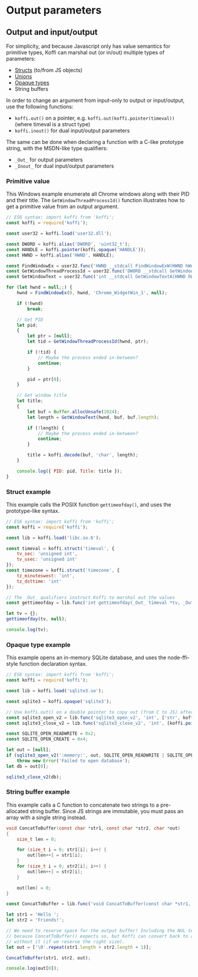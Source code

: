 # Output parameters

## Output and input/output

For simplicity, and because Javascript only has value semantics for primitive types, Koffi can marshal out (or in/out) multiple types of parameters:

- [Structs](input.md#struct-types) (to/from JS objects)
- [Unions](unions.md)
- [Opaque types](input.md#opaque-types)
- String buffers

In order to change an argument from input-only to output or input/output, use the following functions:

- `koffi.out()` on a pointer, e.g. `koffi.out(koffi.pointer(timeval))` (where timeval is a struct type)
- `koffi.inout()` for dual input/output parameters

The same can be done when declaring a function with a C-like prototype string, with the MSDN-like type qualifiers:

- `_Out_` for output parameters
- `_Inout_` for dual input/output parameters

### Primitive value

This Windows example enumerate all Chrome windows along with their PID and their title. The `GetWindowThreadProcessId()` function illustrates how to get a primitive value from an output argument.

```js
// ES6 syntax: import koffi from 'koffi';
const koffi = require('koffi');

const user32 = koffi.load('user32.dll');

const DWORD = koffi.alias('DWORD', 'uint32_t');
const HANDLE = koffi.pointer(koffi.opaque('HANDLE'));
const HWND = koffi.alias('HWND', HANDLE);

const FindWindowEx = user32.func('HWND __stdcall FindWindowExW(HWND hWndParent, HWND hWndChildAfter, const char16_t *lpszClass, const char16_t *lpszWindow)');
const GetWindowThreadProcessId = user32.func('DWORD __stdcall GetWindowThreadProcessId(HWND hWnd, _Out_ DWORD *lpdwProcessId)');
const GetWindowText = user32.func('int __stdcall GetWindowTextA(HWND hWnd, _Out_ uint8_t *lpString, int nMaxCount)');

for (let hwnd = null;;) {
    hwnd = FindWindowEx(0, hwnd, 'Chrome_WidgetWin_1', null);

    if (!hwnd)
        break;

    // Get PID
    let pid;
    {
        let ptr = [null];
        let tid = GetWindowThreadProcessId(hwnd, ptr);

        if (!tid) {
            // Maybe the process ended in-between?
            continue;
        }

        pid = ptr[0];
    }

    // Get window title
    let title;
    {
        let buf = Buffer.allocUnsafe(1024);
        let length = GetWindowText(hwnd, buf, buf.length);

        if (!length) {
            // Maybe the process ended in-between?
            continue;
        }

        title = koffi.decode(buf, 'char', length);
    }

    console.log({ PID: pid, Title: title });
}
```

### Struct example

This example calls the POSIX function `gettimeofday()`, and uses the prototype-like syntax.

```js
// ES6 syntax: import koffi from 'koffi';
const koffi = require('koffi');

const lib = koffi.load('libc.so.6');

const timeval = koffi.struct('timeval', {
    tv_sec: 'unsigned int',
    tv_usec: 'unsigned int'
});
const timezone = koffi.struct('timezone', {
    tz_minuteswest: 'int',
    tz_dsttime: 'int'
});

// The _Out_ qualifiers instruct Koffi to marshal out the values
const gettimeofday = lib.func('int gettimeofday(_Out_ timeval *tv, _Out_ timezone *tz)');

let tv = {};
gettimeofday(tv, null);

console.log(tv);
```

### Opaque type example

This example opens an in-memory SQLite database, and uses the node-ffi-style function declaration syntax.

```js
// ES6 syntax: import koffi from 'koffi';
const koffi = require('koffi');

const lib = koffi.load('sqlite3.so');

const sqlite3 = koffi.opaque('sqlite3');

// Use koffi.out() on a double pointer to copy out (from C to JS) after the call
const sqlite3_open_v2 = lib.func('sqlite3_open_v2', 'int', ['str', koffi.out(koffi.pointer(sqlite3, 2)), 'int', 'str']);
const sqlite3_close_v2 = lib.func('sqlite3_close_v2', 'int', [koffi.pointer(sqlite3)]);

const SQLITE_OPEN_READWRITE = 0x2;
const SQLITE_OPEN_CREATE = 0x4;

let out = [null];
if (sqlite3_open_v2(':memory:', out, SQLITE_OPEN_READWRITE | SQLITE_OPEN_CREATE, null) != 0)
    throw new Error('Failed to open database');
let db = out[0];

sqlite3_close_v2(db);
```

### String buffer example

This example calls a C function to concatenate two strings to a pre-allocated string buffer. Since JS strings are immutable, you must pass an array with a single string instead.

```c
void ConcatToBuffer(const char *str1, const char *str2, char *out)
{
    size_t len = 0;

    for (size_t i = 0; str1[i]; i++) {
        out[len++] = str1[i];
    }
    for (size_t i = 0; str2[i]; i++) {
        out[len++] = str2[i];
    }

    out[len] = 0;
}
```

```js
const ConcatToBuffer = lib.func('void ConcatToBuffer(const char *str1, const char *str2, _Out_ char *out)');

let str1 = 'Hello ';
let str2 = 'Friends!';

// We need to reserve space for the output buffer! Including the NUL terminator
// because ConcatToBuffer() expects so, but Koffi can convert back to a JS string
// without it (if we reserve the right size).
let out = ['\0'.repeat(str1.length + str2.length + 1)];

ConcatToBuffer(str1, str2, out);

console.log(out[0]);
```
